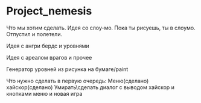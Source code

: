 # Project_nemesis
Что мы хотим сделать.
Идея со слоу-мо. Пока ты рисуешь, ты в слоумо. Отпустил и полетели.

Идея с ангри бердс и уровнями

Идея с ареалом врагов и прочее

Генератор уровней из рисунка на бумаге/paint


Что нужно сделать в первую очередь:
Меню(сделано)
хайскор(сделано)
Умирать\сделать диалог с выводом хайскор и кнопками меню и новая игра
